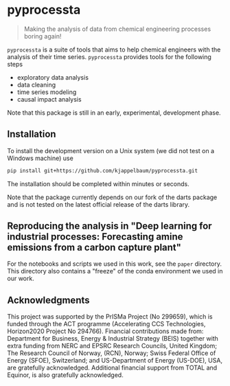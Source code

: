# pyprocessta

> Making the analysis of data from chemical engineering processes boring again!

`pyprocessta` is a suite of tools that aims to help chemical engineers with the analysis of their time series. `pyprocessta` provides tools for the following steps

- exploratory data analysis
- data cleaning
- time series modeling
- causal impact analysis

Note that this package is still in an early, experimental, development phase.

## Installation

To install the development version on a Unix system (we did not test on a Windows machine) use

```bash
pip install git+https://github.com/kjappelbaum/pyprocessta.git
```

The installation should be completed within minutes or seconds.

Note that the package currently depends on our fork of the darts package and is not tested on the latest official release of the darts library.

## Reproducing the analysis in "Deep learning for industrial processes: Forecasting amine emissions from a carbon capture plant"

For the notebooks and scripts we used in this work, see the `paper` directory. This directory also contains a "freeze" of the conda environment we used in our work.

## Acknowledgments

This project was supported by the PrISMa Project (No 299659), which is funded through the ACT programme (Accelerating CCS Technologies, Horizon2020 Project No 294766). Financial contributions made from: Department for Business, Energy & Industrial Strategy (BEIS) together with extra funding from NERC and EPSRC Research Councils, United Kingdom; The Research Council of Norway, (RCN), Norway; Swiss Federal Office of Energy (SFOE), Switzerland; and US-Department of Energy (US-DOE), USA, are gratefully acknowledged. Additional financial support from TOTAL and Equinor, is also gratefully acknowledged.
